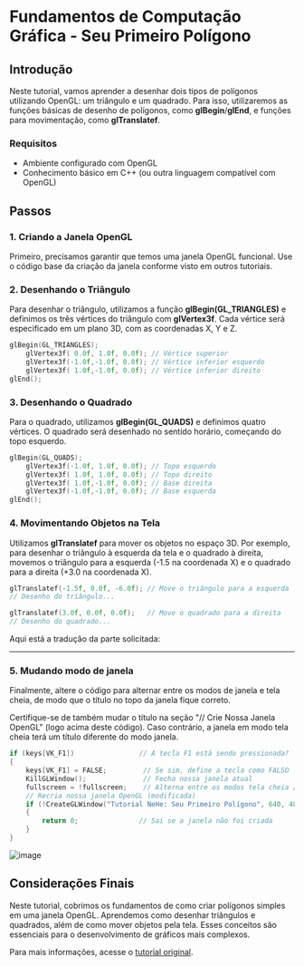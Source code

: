 
# Fundamentos de Computação Gráfica - Seu Primeiro Polígono

## Introdução
Neste tutorial, vamos aprender a desenhar dois tipos de polígonos utilizando OpenGL: um triângulo e um quadrado. Para isso, utilizaremos as funções básicas de desenho de polígonos, como **glBegin**/**glEnd**, e funções para movimentação, como **glTranslatef**.

### Requisitos
- Ambiente configurado com OpenGL
- Conhecimento básico em C++ (ou outra linguagem compatível com OpenGL)

## Passos

### 1. Criando a Janela OpenGL
Primeiro, precisamos garantir que temos uma janela OpenGL funcional. Use o código base da criação da janela conforme visto em outros tutoriais.

### 2. Desenhando o Triângulo
Para desenhar o triângulo, utilizamos a função **glBegin(GL_TRIANGLES)** e definimos os três vértices do triângulo com **glVertex3f**. Cada vértice será especificado em um plano 3D, com as coordenadas X, Y e Z.

```cpp
glBegin(GL_TRIANGLES);
    glVertex3f( 0.0f, 1.0f, 0.0f); // Vértice superior
    glVertex3f(-1.0f,-1.0f, 0.0f); // Vértice inferior esquerdo
    glVertex3f( 1.0f,-1.0f, 0.0f); // Vértice inferior direito
glEnd();
```

### 3. Desenhando o Quadrado
Para o quadrado, utilizamos **glBegin(GL_QUADS)** e definimos quatro vértices. O quadrado será desenhado no sentido horário, começando do topo esquerdo.

```cpp
glBegin(GL_QUADS);
    glVertex3f(-1.0f, 1.0f, 0.0f); // Topo esquerdo
    glVertex3f( 1.0f, 1.0f, 0.0f); // Topo direito
    glVertex3f( 1.0f,-1.0f, 0.0f); // Base direita
    glVertex3f(-1.0f,-1.0f, 0.0f); // Base esquerda
glEnd();
```

### 4. Movimentando Objetos na Tela
Utilizamos **glTranslatef** para mover os objetos no espaço 3D. Por exemplo, para desenhar o triângulo à esquerda da tela e o quadrado à direita, movemos o triângulo para a esquerda (-1.5 na coordenada X) e o quadrado para a direita (+3.0 na coordenada X).

```cpp
glTranslatef(-1.5f, 0.0f, -6.0f); // Move o triângulo para a esquerda
// Desenho do triângulo...

glTranslatef(3.0f, 0.0f, 0.0f);   // Move o quadrado para a direita
// Desenho do quadrado...
```
Aqui está a tradução da parte solicitada:

---

### 5. Mudando modo de janela

Finalmente, altere o código para alternar entre os modos de janela e tela cheia, de modo que o título no topo da janela fique correto.

Certifique-se de também mudar o título na seção "// Crie Nossa Janela OpenGL" (logo acima deste código). Caso contrário, a janela em modo tela cheia terá um título diferente do modo janela.

```cpp
if (keys[VK_F1])                // A tecla F1 está sendo pressionada?
{
    keys[VK_F1] = FALSE;         // Se sim, define a tecla como FALSO
    KillGLWindow();              // Fecha nossa janela atual
    fullscreen = !fullscreen;    // Alterna entre os modos tela cheia / janela
    // Recria nossa janela OpenGL (modificada)
    if (!CreateGLWindow("Tutorial NeHe: Seu Primeiro Polígono", 640, 480, 16, fullscreen))
    {
        return 0;               // Sai se a janela não foi criada
    }
}
```

![image](https://github.com/user-attachments/assets/4865dfda-de50-4335-8a2d-da7c101d10d4)

## Considerações Finais
Neste tutorial, cobrimos os fundamentos de como criar polígonos simples em uma janela OpenGL. Aprendemos como desenhar triângulos e quadrados, além de como mover objetos pela tela. Esses conceitos são essenciais para o desenvolvimento de gráficos mais complexos.

Para mais informações, acesse o [tutorial original](https://nehe.gamedev.net/tutorial/your_first_polygon/13002/).
